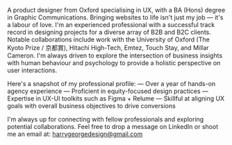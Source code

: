 A product designer from Oxford specialising in UX, with a BA (Hons) degree in Graphic Communications. Bringing websites to life isn't just my job — it's a labour of love.
I'm an experienced professional with a successful track record in designing projects for a diverse array of B2B and B2C clients.
Notable collaborations include work with the University of Oxford (The Kyoto Prize / 京都賞), Hitachi High-Tech, Emtez, Touch Stay, and Millar Cameron.
I'm always driven to explore the intersection of business insights with human behaviour and psychology to provide a holistic perspective on user interactions.

Here's a snapshot of my professional profile:
— Over a year of hands-on agency experience
— Proficient in equity-focused design practices
— Expertise in UX-UI toolkits such as Figma + Relume
— Skillful at aligning UX goals with overall business objectives to drive conversions

I'm always up for connecting with fellow professionals and exploring potential collaborations. Feel free to drop a message on LinkedIn or shoot me an email at:
harrygeorgedesign@gmail.com

<!---
harrygeorgedesign/harrygeorgedesign is a ✨ special ✨ repository because its `README.md` (this file) appears on your GitHub profile.
You can click the Preview link to take a look at your changes.
--->
